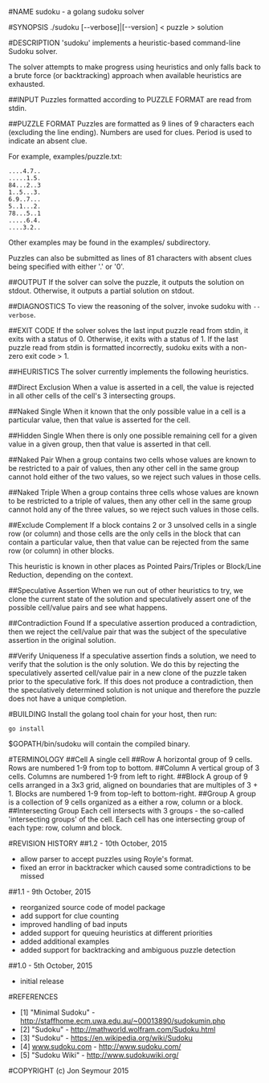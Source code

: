 #NAME
sudoku - a golang sudoku solver

#SYNOPSIS
./sudoku [--verbose]|[--version] < puzzle > solution

#DESCRIPTION
'sudoku' implements a heuristic-based command-line Sudoku solver.

The solver attempts to make progress using heuristics and only falls back
to a brute force (or backtracking) approach when available heuristics are
exhausted.

##INPUT
Puzzles formatted according to PUZZLE FORMAT are read from stdin.

##PUZZLE FORMAT
Puzzles are formatted as 9 lines of 9 characters each (excluding the line ending).
Numbers are used for clues. Period is used to indicate an absent clue.

For example, examples/puzzle.txt:

```
....4.7..
.....1.5.
84...2..3
1..5...3.
6.9..7...
5..1...2.
78...5..1
.....6.4.
....3.2..
```

Other examples may be found in the examples/ subdirectory.

Puzzles can also be submitted as lines of 81 characters with absent clues being
specified with either '.' or '0'.

##OUTPUT
If the solver can solve the puzzle, it outputs the solution on stdout. Otherwise, it outputs a partial solution on stdout.

##DIAGNOSTICS
To view the reasoning of the solver, invoke sudoku with ```--verbose```.

##EXIT CODE
If the solver solves the last input puzzle read from stdin, it exits with a status of 0. Otherwise, it exits with a status of 1. If the last puzzle read from stdin is formatted incorrectly, sudoku exits with a non-zero exit code > 1.

##HEURISTICS
The solver currently implements the following heuristics.

##Direct Exclusion
When a value is asserted in a cell, the value is rejected in all other cells of the cell's 3 intersecting groups.

##Naked Single
When it known that the only possible value in a cell is a particular value, then that value is asserted for the cell.

##Hidden Single
When there is only one possible remaining cell for a given value in a given group, then that value is asserted in that cell.

##Naked Pair
When a group contains two cells whose values are known to be restricted to a pair of values, then any other cell in the same group cannot hold either of the two values, so we reject such values in those cells.

##Naked Triple
When a group contains three cells whose values are known to be restricted to a triple of values, then any other cell in the same group cannot hold any of the three values, so we reject such values in those cells.

##Exclude Complement
If a block contains 2 or 3 unsolved cells in a single row (or column) and those
cells are the only cells in the block that can contain a particular value, then that value can be rejected from the same row (or column) in other blocks.

This heuristic is known in other places as Pointed Pairs/Triples or Block/Line Reduction, depending on the context.

##Speculative Assertion
When we run out of other heuristics to try, we clone the current state of the
solution and speculatively assert one of the possible cell/value pairs and see
what happens.

##Contradiction Found
If a speculative assertion produced a contradiction, then we reject the cell/value
pair that was the subject of the speculative assertion in the original solution.

##Verify Uniqueness
If a speculative assertion finds a solution, we need to verify that the solution
is the only solution. We do this by rejecting the speculatively asserted cell/value
pair in a new clone of the puzzle taken prior to the speculative fork. If this
does not produce a contradiction, then the speculatively determined solution
is not unique and therefore the puzzle does not have a unique completion.

#BUILDING
Install the golang tool chain for your host, then run:

```go install```

$GOPATH/bin/sudoku will contain the compiled binary.

#TERMINOLOGY
##Cell
A single cell
##Row
A horizontal group of 9 cells. Rows are numbered 1-9 from top to bottom.
##Column
A vertical group of 3 cells. Columns are numbered 1-9 from left to right.
##Block
A group of 9 cells arranged in a 3x3 grid, aligned on boundaries that are multiples of 3 + 1. Blocks are numbered 1-9 from top-left to bottom-right.
##Group
A group is a collection of 9 cells organized as a either a row, column or a block.
##Intersecting Group
Each cell intersects with 3 groups - the so-called 'intersecting groups' of the cell. Each cell has one intersecting group of each type: row, column and block.

#REVISION HISTORY
##1.2 - 10th October, 2015
* allow parser to accept puzzles using Royle's format.
* fixed an error in backtracker which caused some contradictions to be missed

##1.1 - 9th October, 2015
* reorganized source code of model package
* add support for clue counting
* improved handling of bad inputs
* added support for queuing heuristics at different priorities
* added additional examples
* added support for backtracking and ambiguous puzzle detection

##1.0 - 5th October, 2015
* initial release

#REFERENCES

* [1] "Minimal Sudoku" - http://staffhome.ecm.uwa.edu.au/~00013890/sudokumin.php
* [2] "Sudoku" - http://mathworld.wolfram.com/Sudoku.html
* [3] "Sudoku" - https://en.wikipedia.org/wiki/Sudoku
* [4] www.sudoku.com - http://www.sudoku.com/
* [5] "Sudoku Wiki" - http://www.sudokuwiki.org/

#COPYRIGHT
(c) Jon Seymour 2015

